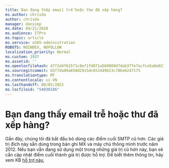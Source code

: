 ```yaml
---
title: Bạn đang thấy email trễ hoặc thư đã xếp hàng?
ms.author: chrisda
author: chrisda
manager: dansimp
ms.date: 04/21/2020
ms.audience: ITPro
ms.topic: article
ms.service: o365-administration
ROBOTS: NOINDEX, NOFOLLOW
localization_priority: Normal
ms.custom: 1937
ms.assetid: ''
ms.openlocfilehash: 47f2d4f61571c8ef1fd871a568909d7dab37fe7ecfca5a8e02728e12b759ae40
ms.sourcegitcommit: b5f7da89a650d2915dc652449623c78be6247175
ms.translationtype: MT
ms.contentlocale: vi-VN
ms.lasthandoff: 08/05/2021
ms.locfileid: "54030186"
---
```

# <a name="are-you-seeing-email-delays-or-queued-mail"></a>Bạn đang thấy email trễ hoặc thư đã xếp hàng?

Gần đây, chúng tôi đã bắt đầu bỏ dùng các điểm cuối SMTP cũ hơn. Các giá trị đích này sẵn dùng trong bản ghi MX và máy chủ thông minh trước năm 2012. Nếu bạn vẫn đang sử dụng một trong những giá trị cũ hơn này, bạn sẽ cần cập nhật điểm cuối thành giá trị được hỗ trợ. Để biết thêm thông tin, hãy xem KB [hỗ trợ này.](https://support.microsoft.com/help/4057301/attr35-response-code-when-mail-is-sent-to-eop-exo)
